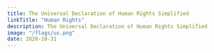 ```yaml
---
title: The Universal Declaration of Human Rights Simplified
linkTitle: "Human Rights"
description: The Universal Declaration of Human Rights Simplified
image: "/flags/us.png"
date: 2020-10-31
---
```

